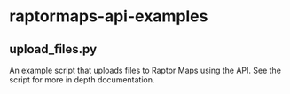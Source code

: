 # raptormaps-api-examples

## upload_files.py
An example script that uploads files to Raptor Maps using the API.
See the script for more in depth documentation.
